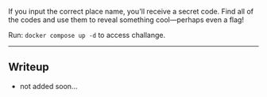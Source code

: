 If you input the correct place name, you'll receive a secret code. Find all of the codes and use them to reveal something cool—perhaps even a flag!


Run: `docker compose up -d` to access challange.


--- 

## Writeup
- not added soon...
